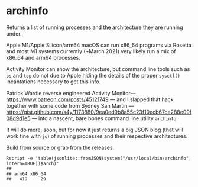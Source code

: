 #  archinfo

Returns a list of running processes and the architecture they are running under.

Apple M1/Apple Silicon/arm64 macOS can run x86_64 programs via Rosetta and most M1 systems currently (~March 2021) very likely run a mix of x86_64 and arm64 processes.

Activity Monitor can show the architecture, but command line tools such as `ps` and `top` do not due to Apple hiding the details of the proper `sysctl()` incantations necessary to get this info.

Patrick Wardle reverse engineered Activity Monitor— <https://www.patreon.com/posts/45121749> — and I slapped that hack together with some code from Sydney San Martin — https://gist.github.com/s4y/1173880/9ea0ed9b8a55c23f10ecb67ce288e09f08d9d1e5 — into a nascent, bare bones command line utility `archinfo`.

It will do more, soon, but for now it just returns a big JSON blog (that will work fine with `jq`) of running processes and their respective architectures.

Build from source or grab from the releases.

```
Rscript -e 'table(jsonlite::fromJSON(system("/usr/local/bin/archinfo", intern=TRUE))$arch)'
##
## arm64 x86_64
##   419     29
```
